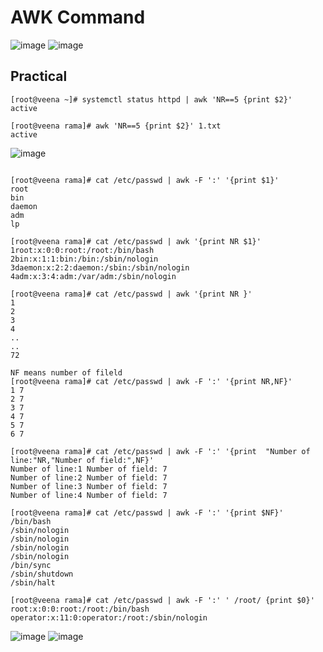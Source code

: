 AWK Command
===========
![image](https://user-images.githubusercontent.com/53966749/197740802-0977dcb1-33c5-4db5-afd4-e3c7165bea56.png)
![image](https://user-images.githubusercontent.com/53966749/197740931-d22a29bf-5442-41a8-80c6-7e6ec028933b.png)

Practical
----------
```
[root@veena ~]# systemctl status httpd | awk 'NR==5 {print $2}'
active

[root@veena rama]# awk 'NR==5 {print $2}' 1.txt
active

```
![image](https://user-images.githubusercontent.com/53966749/197746395-64b83ba9-1620-4ad8-8303-159e334264fc.png)
```

[root@veena rama]# cat /etc/passwd | awk -F ':' '{print $1}'
root
bin
daemon
adm
lp

[root@veena rama]# cat /etc/passwd | awk '{print NR $1}'
1root:x:0:0:root:/root:/bin/bash
2bin:x:1:1:bin:/bin:/sbin/nologin
3daemon:x:2:2:daemon:/sbin:/sbin/nologin
4adm:x:3:4:adm:/var/adm:/sbin/nologin

[root@veena rama]# cat /etc/passwd | awk '{print NR }'
1
2
3
4
..
..
72

NF means number of fileld
[root@veena rama]# cat /etc/passwd | awk -F ':' '{print NR,NF}'
1 7
2 7
3 7
4 7
5 7
6 7

[root@veena rama]# cat /etc/passwd | awk -F ':' '{print  "Number of line:"NR,"Number of field:",NF}'
Number of line:1 Number of field: 7
Number of line:2 Number of field: 7
Number of line:3 Number of field: 7
Number of line:4 Number of field: 7

[root@veena rama]# cat /etc/passwd | awk -F ':' '{print $NF}'
/bin/bash
/sbin/nologin
/sbin/nologin
/sbin/nologin
/sbin/nologin
/bin/sync
/sbin/shutdown
/sbin/halt

[root@veena rama]# cat /etc/passwd | awk -F ':' ' /root/ {print $0}'
root:x:0:0:root:/root:/bin/bash
operator:x:11:0:operator:/root:/sbin/nologin

```
![image](https://user-images.githubusercontent.com/53966749/197749780-e2c922be-1bd3-4724-a8e9-688c7f635cca.png)
![image](https://user-images.githubusercontent.com/53966749/197749922-36872e43-3c41-4e59-8e79-80021d52f4c7.png)



